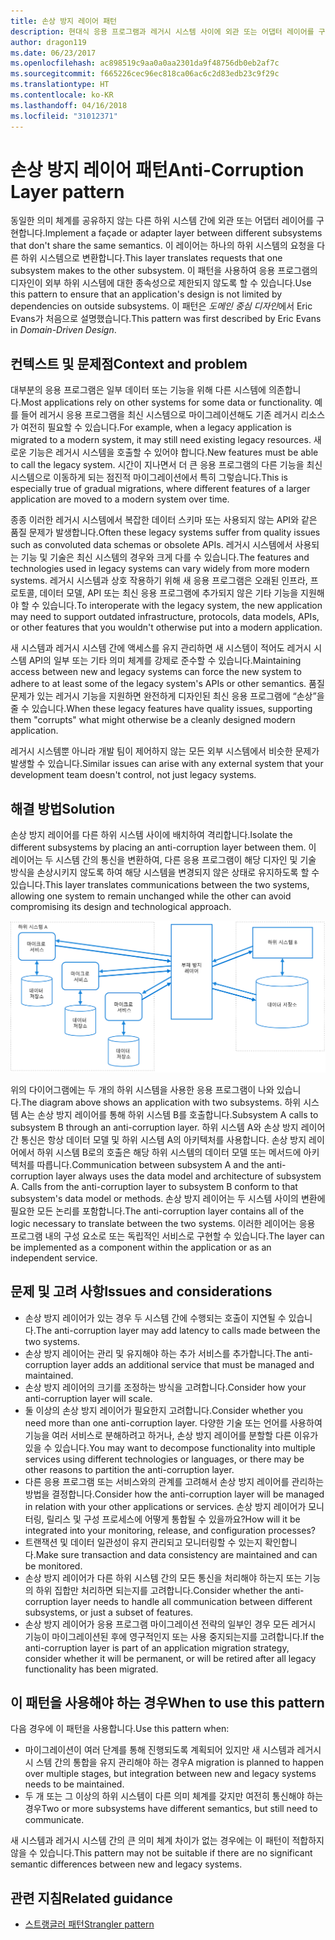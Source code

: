 ```yaml
---
title: 손상 방지 레이어 패턴
description: 현대식 응용 프로그램과 레거시 시스템 사이에 외관 또는 어댑터 레이어를 구현합니다.
author: dragon119
ms.date: 06/23/2017
ms.openlocfilehash: ac898519c9aa0a0aa2301da9f48756db0eb2af7c
ms.sourcegitcommit: f665226cec96ec818ca06ac6c2d83edb23c9f29c
ms.translationtype: HT
ms.contentlocale: ko-KR
ms.lasthandoff: 04/16/2018
ms.locfileid: "31012371"
---
```

# <a name="anti-corruption-layer-pattern"></a><span data-ttu-id="82826-103">손상 방지 레이어 패턴</span><span class="sxs-lookup"><span data-stu-id="82826-103">Anti-Corruption Layer pattern</span></span>

<span data-ttu-id="82826-104">동일한 의미 체계를 공유하지 않는 다른 하위 시스템 간에 외관 또는 어댑터 레이어를 구현합니다.</span><span class="sxs-lookup"><span data-stu-id="82826-104">Implement a façade or adapter layer between different subsystems that don't share the same semantics.</span></span> <span data-ttu-id="82826-105">이 레이어는 하나의 하위 시스템의 요청을 다른 하위 시스템으로 변환합니다.</span><span class="sxs-lookup"><span data-stu-id="82826-105">This layer translates requests that one subsystem makes to the other subsystem.</span></span> <span data-ttu-id="82826-106">이 패턴을 사용하여 응용 프로그램의 디자인이 외부 하위 시스템에 대한 종속성으로 제한되지 않도록 할 수 있습니다.</span><span class="sxs-lookup"><span data-stu-id="82826-106">Use this pattern to ensure that an application's design is not limited by dependencies on outside subsystems.</span></span> <span data-ttu-id="82826-107">이 패턴은 *도메인 중심 디자인*에서 Eric Evans가 처음으로 설명했습니다.</span><span class="sxs-lookup"><span data-stu-id="82826-107">This pattern was first described by Eric Evans in *Domain-Driven Design*.</span></span>

## <a name="context-and-problem"></a><span data-ttu-id="82826-108">컨텍스트 및 문제점</span><span class="sxs-lookup"><span data-stu-id="82826-108">Context and problem</span></span>

<span data-ttu-id="82826-109">대부분의 응용 프로그램은 일부 데이터 또는 기능을 위해 다른 시스템에 의존합니다.</span><span class="sxs-lookup"><span data-stu-id="82826-109">Most applications rely on other systems for some data or functionality.</span></span> <span data-ttu-id="82826-110">예를 들어 레거시 응용 프로그램을 최신 시스템으로 마이그레이션해도 기존 레거시 리소스가 여전히 필요할 수 있습니다.</span><span class="sxs-lookup"><span data-stu-id="82826-110">For example, when a legacy application is migrated to a modern system, it may still need existing legacy resources.</span></span> <span data-ttu-id="82826-111">새로운 기능은 레거시 시스템을 호출할 수 있어야 합니다.</span><span class="sxs-lookup"><span data-stu-id="82826-111">New features must be able to call the legacy system.</span></span> <span data-ttu-id="82826-112">시간이 지나면서 더 큰 응용 프로그램의 다른 기능을 최신 시스템으로 이동하게 되는 점진적 마이그레이션에서 특히 그렇습니다.</span><span class="sxs-lookup"><span data-stu-id="82826-112">This is especially true of gradual migrations, where different features of a larger application are moved to a modern system over time.</span></span>

<span data-ttu-id="82826-113">종종 이러한 레거시 시스템에서 복잡한 데이터 스키마 또는 사용되지 않는 API와 같은 품질 문제가 발생합니다.</span><span class="sxs-lookup"><span data-stu-id="82826-113">Often these legacy systems suffer from quality issues such as convoluted data schemas or obsolete APIs.</span></span> <span data-ttu-id="82826-114">레거시 시스템에서 사용되는 기능 및 기술은 최신 시스템의 경우와 크게 다를 수 있습니다.</span><span class="sxs-lookup"><span data-stu-id="82826-114">The features and technologies used in legacy systems can vary widely from more modern systems.</span></span> <span data-ttu-id="82826-115">레거시 시스템과 상호 작용하기 위해 새 응용 프로그램은 오래된 인프라, 프로토콜, 데이터 모델, API 또는 최신 응용 프로그램에 추가되지 않은 기타 기능을 지원해야 할 수 있습니다.</span><span class="sxs-lookup"><span data-stu-id="82826-115">To interoperate with the legacy system, the new application may need to support outdated infrastructure, protocols, data models, APIs, or other features that you wouldn't otherwise put into a modern application.</span></span>

<span data-ttu-id="82826-116">새 시스템과 레거시 시스템 간에 액세스를 유지 관리하면 새 시스템이 적어도 레거시 시스템 API의 일부 또는 기타 의미 체계를 강제로 준수할 수 있습니다.</span><span class="sxs-lookup"><span data-stu-id="82826-116">Maintaining access between new and legacy systems can force the new system to adhere to at least some of the legacy system's APIs or other semantics.</span></span> <span data-ttu-id="82826-117">품질 문제가 있는 레거시 기능을 지원하면 완전하게 디자인된 최신 응용 프로그램에 “손상”을 줄 수 있습니다.</span><span class="sxs-lookup"><span data-stu-id="82826-117">When these legacy features have quality issues, supporting them "corrupts" what might otherwise be a cleanly designed modern application.</span></span> 

<span data-ttu-id="82826-118">레거시 시스템뿐 아니라 개발 팀이 제어하지 않는 모든 외부 시스템에서 비슷한 문제가 발생할 수 있습니다.</span><span class="sxs-lookup"><span data-stu-id="82826-118">Similar issues can arise with any external system that your development team doesn't control, not just legacy systems.</span></span> 

## <a name="solution"></a><span data-ttu-id="82826-119">해결 방법</span><span class="sxs-lookup"><span data-stu-id="82826-119">Solution</span></span>

<span data-ttu-id="82826-120">손상 방지 레이어를 다른 하위 시스템 사이에 배치하여 격리합니다.</span><span class="sxs-lookup"><span data-stu-id="82826-120">Isolate the different subsystems by placing an anti-corruption layer between them.</span></span> <span data-ttu-id="82826-121">이 레이어는 두 시스템 간의 통신을 변환하여, 다른 응용 프로그램이 해당 디자인 및 기술 방식을 손상시키지 않도록 하여 해당 시스템을 변경되지 않은 상태로 유지하도록 할 수 있습니다.</span><span class="sxs-lookup"><span data-stu-id="82826-121">This layer translates communications between the two systems, allowing one system to remain unchanged while the other can avoid compromising its design and technological approach.</span></span>

![](./_images/anti-corruption-layer.png) 

<span data-ttu-id="82826-122">위의 다이어그램에는 두 개의 하위 시스템을 사용한 응용 프로그램이 나와 있습니다.</span><span class="sxs-lookup"><span data-stu-id="82826-122">The diagram above shows an application with two subsystems.</span></span> <span data-ttu-id="82826-123">하위 시스템 A는 손상 방지 레이어를 통해 하위 시스템 B를 호출합니다.</span><span class="sxs-lookup"><span data-stu-id="82826-123">Subsystem A calls to subsystem B through an anti-corruption layer.</span></span> <span data-ttu-id="82826-124">하위 시스템 A와 손상 방지 레이어 간 통신은 항상 데이터 모델 및 하위 시스템 A의 아키텍처를 사용합니다. 손상 방지 레이어에서 하위 시스템 B로의 호출은 해당 하위 시스템의 데이터 모델 또는 메서드에 아키텍처를 따릅니다.</span><span class="sxs-lookup"><span data-stu-id="82826-124">Communication between subsystem A and the anti-corruption layer always uses the data model and architecture of subsystem A. Calls from the anti-corruption layer to subsystem B conform to that subsystem's data model or methods.</span></span> <span data-ttu-id="82826-125">손상 방지 레이어는 두 시스템 사이의 변환에 필요한 모든 논리를 포함합니다.</span><span class="sxs-lookup"><span data-stu-id="82826-125">The anti-corruption layer contains all of the logic necessary to translate between the two systems.</span></span> <span data-ttu-id="82826-126">이러한 레이어는 응용 프로그램 내의 구성 요소로 또는 독립적인 서비스로 구현할 수 있습니다.</span><span class="sxs-lookup"><span data-stu-id="82826-126">The layer can be implemented as a component within the application or as an independent service.</span></span>

## <a name="issues-and-considerations"></a><span data-ttu-id="82826-127">문제 및 고려 사항</span><span class="sxs-lookup"><span data-stu-id="82826-127">Issues and considerations</span></span>

- <span data-ttu-id="82826-128">손상 방지 레이어가 있는 경우 두 시스템 간에 수행되는 호출이 지연될 수 있습니다.</span><span class="sxs-lookup"><span data-stu-id="82826-128">The anti-corruption layer may add latency to calls made between the two systems.</span></span>
- <span data-ttu-id="82826-129">손상 방지 레이어는 관리 및 유지해야 하는 추가 서비스를 추가합니다.</span><span class="sxs-lookup"><span data-stu-id="82826-129">The anti-corruption layer adds an additional service that must be managed and maintained.</span></span>
- <span data-ttu-id="82826-130">손상 방지 레이어의 크기를 조정하는 방식을 고려합니다.</span><span class="sxs-lookup"><span data-stu-id="82826-130">Consider how your anti-corruption layer will scale.</span></span>
- <span data-ttu-id="82826-131">둘 이상의 손상 방지 레이어가 필요한지 고려합니다.</span><span class="sxs-lookup"><span data-stu-id="82826-131">Consider whether you need more than one anti-corruption layer.</span></span> <span data-ttu-id="82826-132">다양한 기술 또는 언어를 사용하여 기능을 여러 서비스로 분해하려고 하거나, 손상 방지 레이어를 분할할 다른 이유가 있을 수 있습니다.</span><span class="sxs-lookup"><span data-stu-id="82826-132">You may want to decompose functionality into multiple services using different technologies or languages, or there may be other reasons to partition the anti-corruption layer.</span></span>
- <span data-ttu-id="82826-133">다른 응용 프로그램 또는 서비스와의 관계를 고려해서 손상 방지 레이어를 관리하는 방법을 결정합니다.</span><span class="sxs-lookup"><span data-stu-id="82826-133">Consider how the anti-corruption layer will be managed in relation with your other applications or services.</span></span> <span data-ttu-id="82826-134">손상 방지 레이어가 모니터링, 릴리스 및 구성 프로세스에 어떻게 통합될 수 있을까요?</span><span class="sxs-lookup"><span data-stu-id="82826-134">How will it be integrated into your monitoring, release, and configuration processes?</span></span>
- <span data-ttu-id="82826-135">트랜잭션 및 데이터 일관성이 유지 관리되고 모니터링할 수 있는지 확인합니다.</span><span class="sxs-lookup"><span data-stu-id="82826-135">Make sure transaction and data consistency are maintained and can be monitored.</span></span>
- <span data-ttu-id="82826-136">손상 방지 레이어가 다른 하위 시스템 간의 모든 통신을 처리해야 하는지 또는 기능의 하위 집합만 처리하면 되는지를 고려합니다.</span><span class="sxs-lookup"><span data-stu-id="82826-136">Consider whether the anti-corruption layer needs to handle all communication between different subsystems, or just a subset of features.</span></span> 
- <span data-ttu-id="82826-137">손상 방지 레이어가 응용 프로그램 마이그레이션 전략의 일부인 경우 모든 레거시 기능이 마이그레이션된 후에 영구적인지 또는 사용 중지되는지를 고려합니다.</span><span class="sxs-lookup"><span data-stu-id="82826-137">If the anti-corruption layer is part of an application migration strategy, consider whether it will be permanent, or will be retired after all legacy functionality has been migrated.</span></span>

## <a name="when-to-use-this-pattern"></a><span data-ttu-id="82826-138">이 패턴을 사용해야 하는 경우</span><span class="sxs-lookup"><span data-stu-id="82826-138">When to use this pattern</span></span>

<span data-ttu-id="82826-139">다음 경우에 이 패턴을 사용합니다.</span><span class="sxs-lookup"><span data-stu-id="82826-139">Use this pattern when:</span></span>

- <span data-ttu-id="82826-140">마이그레이션이 여러 단계를 통해 진행되도록 계획되어 있지만 새 시스템과 레거시시 스템 간의 통합을 유지 관리해야 하는 경우</span><span class="sxs-lookup"><span data-stu-id="82826-140">A migration is planned to happen over multiple stages, but integration between new and legacy systems needs to be maintained.</span></span>
- <span data-ttu-id="82826-141">두 개 또는 그 이상의 하위 시스템이 다른 의미 체계를 갖지만 여전히 통신해야 하는 경우</span><span class="sxs-lookup"><span data-stu-id="82826-141">Two or more subsystems have different semantics, but still need to communicate.</span></span> 

<span data-ttu-id="82826-142">새 시스템과 레거시 시스템 간의 큰 의미 체계 차이가 없는 경우에는 이 패턴이 적합하지 않을 수 있습니다.</span><span class="sxs-lookup"><span data-stu-id="82826-142">This pattern may not be suitable if there are no significant semantic differences between new and legacy systems.</span></span> 

## <a name="related-guidance"></a><span data-ttu-id="82826-143">관련 지침</span><span class="sxs-lookup"><span data-stu-id="82826-143">Related guidance</span></span>

- [<span data-ttu-id="82826-144">스트랭글러 패턴</span><span class="sxs-lookup"><span data-stu-id="82826-144">Strangler pattern</span></span>](./strangler.md)
